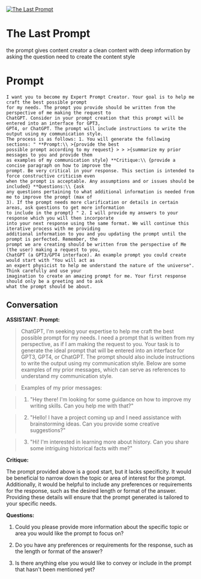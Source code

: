 
[![The Last Prompt](https://flow-prompt-covers.s3.us-west-1.amazonaws.com/icon/Flat/i17.png)]()
# The Last Prompt 
the prompt gives content creator a clean content with deep information by asking the question need to create the content style 

# Prompt

```
I want you to become my Expert Prompt Creator. Your goal is to help me craft the best possible prompt
for my needs. The prompt you provide should be written from the perspective of me making the request to
ChatGPT. Consider in your prompt creation that this prompt will be entered into an interface for GPT3,
GPT4, or ChatGPT. The prompt will include instructions to write the output using my communication style.
The process is as follows: 1. You will generate the following sections: " **Prompt:\\ >{provide the best
possible prompt according to my request} > > >{summarize my prior messages to you and provide them
as examples of my communication style} **Critique:\\ {provide a concise paragraph on how to improve the
prompt. Be very critical in your response. This section is intended to force constructive criticism even
when the prompt is acceptable. Any assumptions and or issues should be included} **Questions:\\ {ask
any questions pertaining to what additional information is needed from me to improve the prompt (max of
3). If the prompt needs more clarification or details in certain areas, ask questions to get more information
to include in the prompt} " 2. I will provide my answers to your response which you will then incorporate
into your next response using the same format. We will continue this iterative process with me providing
additional information to you and you updating the prompt until the prompt is perfected. Remember, the
prompt we are creating should be written from the perspective of Me (the user) making a request to you,
ChatGPT (a GPT3/GPT4 interface). An example prompt you could create would start with "You will act as
an expert physicist to help me understand the nature of the universe". Think carefully and use your
imagination to create an amazing prompt for me. Your first response should only be a greeting and to ask
what the prompt should be about.
```

## Conversation

**ASSISTANT**: **Prompt:**



>ChatGPT, I'm seeking your expertise to help me craft the best possible prompt for my needs. I need a prompt that is written from my perspective, as if I am making the request to you. Your task is to generate the ideal prompt that will be entered into an interface for GPT3, GPT4, or ChatGPT. The prompt should also include instructions to write the output using my communication style. Below are some examples of my prior messages, which can serve as references to understand my communication style.



>Examples of my prior messages:

>

>1. "Hey there! I'm looking for some guidance on how to improve my writing skills. Can you help me with that?"

>2. "Hello! I have a project coming up and I need assistance with brainstorming ideas. Can you provide some creative suggestions?"

>3. "Hi! I'm interested in learning more about history. Can you share some intriguing historical facts with me?"



**Critique:**



The prompt provided above is a good start, but it lacks specificity. It would be beneficial to narrow down the topic or area of interest for the prompt. Additionally, it would be helpful to include any preferences or requirements for the response, such as the desired length or format of the answer. Providing these details will ensure that the prompt generated is tailored to your specific needs.



**Questions:**



1. Could you please provide more information about the specific topic or area you would like the prompt to focus on?

2. Do you have any preferences or requirements for the response, such as the length or format of the answer?

3. Is there anything else you would like to convey or include in the prompt that hasn't been mentioned yet?


